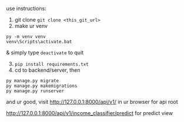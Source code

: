 use instructions:


1. git clone `git clone <this_git_url>`
2. make ur venv

```
py -m venv venv
venv\Scripts\activate.bat
```
& simply type `deactivate` to quit

3. `pip install requirements.txt`
4. cd to backend/server, then 
```
py manage.py migrate
py manage.py makemigrations
py manage.py runserver
``` 

and ur good, visit http://127.0.0.1:8000/api/v1/ in ur browser for api root

http://127.0.0.1:8000/api/v1/income_classifier/predict for predict view
